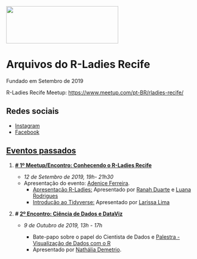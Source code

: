 <img src="https://github.com/rladies/starter-kit/blob/master/logo/R-LadiesGlobal_RBG_online_LogoWithText_Horizontal.png" data-canonical-src="https://github.com/rladies/starter-kit/blob/master/logo/R-LadiesGlobal_RBG_online_LogoWithText_Horizontal.png" width="300" height="100" />

# Arquivos do R-Ladies Recife
Fundado em Setembro de 2019

R-Ladies Recife Meetup: https://www.meetup.com/pt-BR/rladies-recife/

## Redes sociais
- [Instagram](http://instagram.com/rladiesrecife)
- [Facebook](http://facebook.com/rladiesrecife)

## [Eventos passados](https://www.meetup.com/pt-BR/rladies-recife/)
 1. **[# 1º Meetup/Encontro: Conhecendo o R-Ladies Recife](https://www.meetup.com/pt-BR/rladies-recife/events/264557328/)**
      - *12 de Setembro de 2019, 19h- 21h30*
      - Apresentação do evento: [Adenice Ferreira](https://www.linkedin.com/in/adenice-ferreira-15a97616b). 
          * [Apresentação R-Ladies:](https://github.com/rladies/meetup-presentations_recife/blob/master/Apresentacao_RLadiesRec.pdf) Apresentado por [Ranah Duarte](https://www.linkedin.com/in/ranahduarte/) e [Luana Rodrigues](linkedin.com/in/luanavsr)
          * [Introdução ao Tidyverse:](https://github.com/Larissa1292/R-Ladies_Recife) Apresentado por [Larissa Lima](https://www.linkedin.com/in/larissadossantoslima/)
            
 2. **# [2º Encontro: Ciência de Dados e DataViz](https://www.instagram.com/p/B3azbbfg7l-/)**
      - *9 de Outubro de 2019, 13h - 17h*
      
         * Bate-papo sobre o papel do Cientista de Dados e [Palestra - Visualização de Dados com o R](https://beatrizmilz.github.io/aMostra-IME-2019-DataVis/)   
          - Apresentado por [Nathália Demetrio](https://github.com/natydemi).
